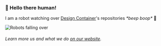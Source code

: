 ### 👋 Hello there human!
I am a robot watching over [Design Container](https://github.com/designcontainer)'s repositories _\*beep boop\*_ 🤖 

![Robots falling over](https://user-images.githubusercontent.com/84779342/119556909-d96a3c80-bd9f-11eb-8fda-fda4d288b445.gif)

###### _Learn more us and what we do [on our website](https://designcontainer.no)._
